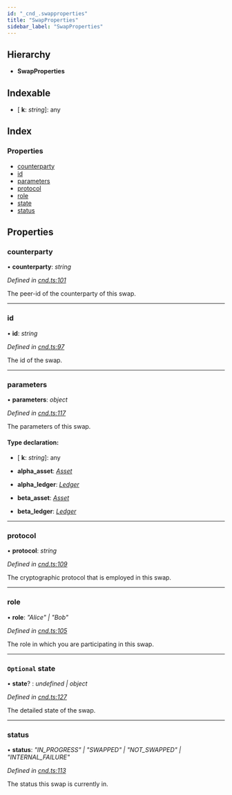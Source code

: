 ```yaml
---
id: "_cnd_.swapproperties"
title: "SwapProperties"
sidebar_label: "SwapProperties"
---
```


## Hierarchy

* **SwapProperties**

## Indexable

* \[ **k**: *string*\]: any

## Index

### Properties

* [counterparty](_cnd_.swapproperties.md#counterparty)
* [id](_cnd_.swapproperties.md#id)
* [parameters](_cnd_.swapproperties.md#parameters)
* [protocol](_cnd_.swapproperties.md#protocol)
* [role](_cnd_.swapproperties.md#role)
* [state](_cnd_.swapproperties.md#optional-state)
* [status](_cnd_.swapproperties.md#status)

## Properties

###  counterparty

• **counterparty**: *string*

*Defined in [cnd.ts:101](https://github.com/comit-network/comit-js-sdk/blob/68ef370/src/cnd.ts#L101)*

The peer-id of the counterparty of this swap.

___

###  id

• **id**: *string*

*Defined in [cnd.ts:97](https://github.com/comit-network/comit-js-sdk/blob/68ef370/src/cnd.ts#L97)*

The id of the swap.

___

###  parameters

• **parameters**: *object*

*Defined in [cnd.ts:117](https://github.com/comit-network/comit-js-sdk/blob/68ef370/src/cnd.ts#L117)*

The parameters of this swap.

#### Type declaration:

* \[ **k**: *string*\]: any

* **alpha_asset**: *[Asset](_cnd_.asset.md)*

* **alpha_ledger**: *[Ledger](_cnd_.ledger.md)*

* **beta_asset**: *[Asset](_cnd_.asset.md)*

* **beta_ledger**: *[Ledger](_cnd_.ledger.md)*

___

###  protocol

• **protocol**: *string*

*Defined in [cnd.ts:109](https://github.com/comit-network/comit-js-sdk/blob/68ef370/src/cnd.ts#L109)*

The cryptographic protocol that is employed in this swap.

___

###  role

• **role**: *"Alice" | "Bob"*

*Defined in [cnd.ts:105](https://github.com/comit-network/comit-js-sdk/blob/68ef370/src/cnd.ts#L105)*

The role in which you are participating in this swap.

___

### `Optional` state

• **state**? : *undefined | object*

*Defined in [cnd.ts:127](https://github.com/comit-network/comit-js-sdk/blob/68ef370/src/cnd.ts#L127)*

The detailed state of the swap.

___

###  status

• **status**: *"IN_PROGRESS" | "SWAPPED" | "NOT_SWAPPED" | "INTERNAL_FAILURE"*

*Defined in [cnd.ts:113](https://github.com/comit-network/comit-js-sdk/blob/68ef370/src/cnd.ts#L113)*

The status this swap is currently in.

